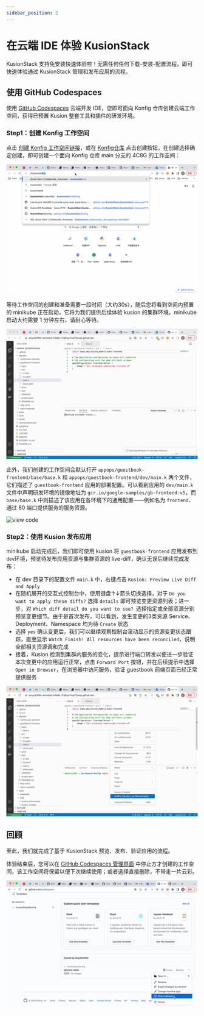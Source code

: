 ```yaml
---
sidebar_position: 2
---
```


# 在云端 IDE 体验 KusionStack

KusionStack 支持免安装快速体验啦！无需任何任何下载-安装-配置流程，即可快速体验通过 KusionStack 管理和发布应用的流程。

## 使用 GitHub Codespaces

使用 [GitHub Codespaces](https://github.com/features/codespaces) 云端开发 IDE，您即可面向 Konfig 仓库创建云端工作空间，获得已预置 Kusion 整套工具和插件的研发环境。

### Step1：创建 Konfig 工作空间

点击 [创建 Konfig 工作空间链接](https://github.com/codespaces/new?hide_repo_select=true&ref=main&repo=488867056&machine=standardLinux32gb&devcontainer_path=.devcontainer.json)，或在 [Konfig仓库](https://github.com/KusionStack/konfig) 点击创建按钮，在创建选择确定创建，即可创建一个面向 Konfig 仓库 main 分支的 4C8G 的工作空间：

![create codespace](/static/img/docs/user_docs/getting-started/install/codespaces/create-codespace.gif)

等待工作空间的创建和准备需要一段时间（大约30s），随后您将看到空间内预置的 minikube 正在启动，它将为我们提供后续体验 kusion 的集群环境。minikube 启动大约需要 1 分钟左右，请耐心等待。

![minikube start](/static/img/docs/user_docs/getting-started/install/codespaces/minikube-start.gif)

此外，我们创建的工作空间会默认打开 `appops/guestbook-frontend/base/base.k` 和 `appops/guestbook-frontend/dev/main.k` 两个文件，它们描述了 `guestbook-frontend` 应用的部署配置。可以看到应用的 `dev/main.k` 文件中声明研发环境的镜像地址为 `gcr.io/google-samples/gb-frontend:v5`，而 `base/base.k` 中则描述了该应用在各环境下的通用配置——例如名为 `frontend`、通过 80 端口提供服务的服务资源。

![view code](/static/img/docs/user_docs/getting-started/install/codespaces/gotodef.gif)

### Step2：使用 Kusion 发布应用

minikube 启动完成后，我们即可使用 kusion 将 `guestbook-frontend` 应用发布到 `dev`环境，预览待发布应用资源与集群资源的 live-diff，确认无误后继续完成发布：
- 在 dev 目录下的配置文件 `main.k` 中，右键点击 `Kusion: Preview Live Diff and Apply`
- 在随机展开的交互式控制台中，使用键盘↑↓箭头切换选择，对于 `Do you want to apply these diffs?` 选择 `details` 即可预览变更资源列表；进一步，对 `Which diff detail do you want to see? `选择指定或全部资源分别预览变更细节。由于是首次发布，可以看到，发生变更的3类资源 Service、Deployment、Namespace 均为待 `Create` 状态
- 选择 `yes` 确认变更后，我们可以继续观察控制台滚动显示的资源变更状态跟踪，直至显示 `Watch Finish! All resources have been reconciled`，说明全部相关资源调和完成
- 接着，Kusion 检测到集群内服务的变化，提示进行端口转发以便进一步验证本次变更中的应用运行正常，点击 `Forward Port` 按钮，并在后续提示中选择 `Open in Browser`，在浏览器中访问服务，验证 guestbook 前端页面已经正常提供服务

![apply to cloud](/static/img/docs/user_docs/getting-started/install/codespaces/apply.gif)

## 回顾

至此，我们就完成了基于 KusionStack 预览、发布、验证应用的流程。

体验结束后，您可以在 [GitHub Codespaces 管理界面](https://github.com/codespaces) 中停止方才创建的工作空间，该工作空间将保留以便下次继续使用；或者选择直接删除，不带走一片云彩。

![delete codespace](/static/img/docs/user_docs/getting-started/install/codespaces/delete-codespace.gif)

